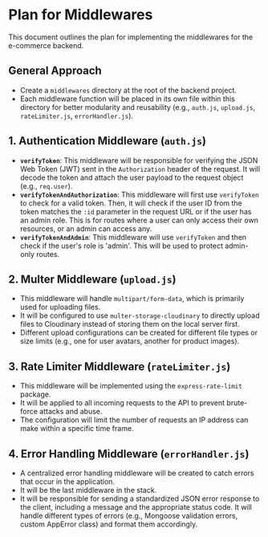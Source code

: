 # Plan for Middlewares

This document outlines the plan for implementing the middlewares for the e-commerce backend.

## General Approach

- Create a `middlewares` directory at the root of the backend project.
- Each middleware function will be placed in its own file within this directory for better modularity and reusability (e.g., `auth.js`, `upload.js`, `rateLimiter.js`, `errorHandler.js`).

## 1. Authentication Middleware (`auth.js`)

- **`verifyToken`**: This middleware will be responsible for verifying the JSON Web Token (JWT) sent in the `Authorization` header of the request. It will decode the token and attach the user payload to the request object (e.g., `req.user`).
- **`verifyTokenAndAuthorization`**: This middleware will first use `verifyToken` to check for a valid token. Then, it will check if the user ID from the token matches the `:id` parameter in the request URL or if the user has an admin role. This is for routes where a user can only access their own resources, or an admin can access any.
- **`verifyTokenAndAdmin`**: This middleware will use `verifyToken` and then check if the user's role is 'admin'. This will be used to protect admin-only routes.

## 2. Multer Middleware (`upload.js`)

- This middleware will handle `multipart/form-data`, which is primarily used for uploading files.
- It will be configured to use `multer-storage-cloudinary` to directly upload files to Cloudinary instead of storing them on the local server first.
- Different upload configurations can be created for different file types or size limits (e.g., one for user avatars, another for product images).

## 3. Rate Limiter Middleware (`rateLimiter.js`)

- This middleware will be implemented using the `express-rate-limit` package.
- It will be applied to all incoming requests to the API to prevent brute-force attacks and abuse.
- The configuration will limit the number of requests an IP address can make within a specific time frame.

## 4. Error Handling Middleware (`errorHandler.js`)

- A centralized error handling middleware will be created to catch errors that occur in the application.
- It will be the last middleware in the stack.
- It will be responsible for sending a standardized JSON error response to the client, including a message and the appropriate status code. It will handle different types of errors (e.g., Mongoose validation errors, custom AppError class) and format them accordingly.
